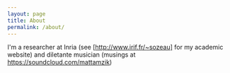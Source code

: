 ```yaml
---
layout: page
title: About
permalink: /about/
---
```


I'm a researcher at Inria (see [http://www.irif.fr/~sozeau] for my
academic website) and diletante musician (musings at
https://soundcloud.com/mattamzik)

